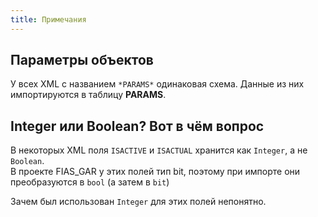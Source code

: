 ```yaml
---
title: Примечания
---
```


## Параметры объектов

У всех XML с названием `*PARAMS*` одинаковая схема. Данные из них импортируются в таблицу **PARAMS**.

## Integer или Boolean? Вот в чём вопрос

В некоторых XML поля `ISACTIVE` и `ISACTUAL` хранится как `Integer`, а не `Boolean`.  
В проекте FIAS_GAR у этих полей тип bit, поэтому при импорте они преобразуются в `bool` (а затем в `bit`)

Зачем был использован `Integer` для этих полей непонятно.
